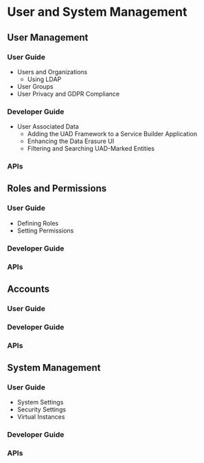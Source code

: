 # User and System Management

## User Management

### User Guide

* Users and Organizations
  * Using LDAP
* User Groups
* User Privacy and GDPR Compliance

### Developer Guide

* User Associated Data
  * Adding the UAD Framework to a Service Builder Application
  * Enhancing the Data Erasure UI
  * Filtering and Searching UAD-Marked Entities

### APIs

## Roles and Permissions

### User Guide

* Defining Roles
* Setting Permissions

### Developer Guide

### APIs

## Accounts

### User Guide

### Developer Guide

### APIs

## System Management

### User Guide

* System Settings
* Security Settings
* Virtual Instances

### Developer Guide

### APIs